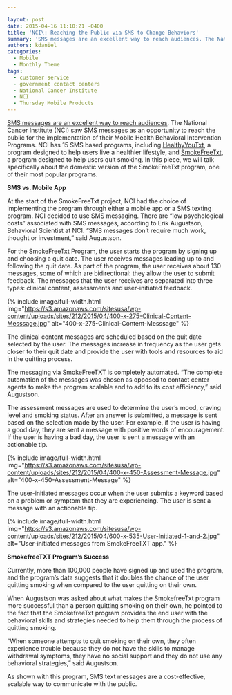 ```yaml
---

layout: post
date: 2015-04-16 11:10:21 -0400
title: 'NCI\: Reaching the Public via SMS to Change Behaviors'
summary: 'SMS messages are an excellent way to reach audiences. The National Cancer Institute (NCI) saw SMS messages as an opportunity to reach the public for the implementation of their Mobile Health Behavioral Intervention Programs. NCI has 15 SMS based programs, including HealthyYouTxt, a program designed to help users live a healthier lifestyle, and SmokeFreeTxt, a'
authors: kdaniel
categories:
  - Mobile
  - Monthly Theme
tags:
  - customer service
  - government contact centers
  - National Cancer Institute
  - NCI
  - Thursday Mobile Products
---
```


[SMS messages are an excellent way to reach audiences](https://www.WHATEVER/2015/02/03/trends-on-tuesday-using-sms-for-customer-support/). The National Cancer Institute (NCI) saw SMS messages as an opportunity to reach the public for the implementation of their Mobile Health Behavioral Intervention Programs. NCI has 15 SMS based programs, including [HealthyYouTxt](http://smokefree.gov/healthyyou), a program designed to help users live a healthier lifestyle, and [SmokeFreeTxt](http://smokefree.gov/smokefreetxt), a program designed to help users quit smoking. In this piece, we will talk specifically about the domestic version of the SmokeFreeTxt program, one of their most popular programs.

**SMS vs. Mobile App**

At the start of the SmokeFreeTxt project, NCI had the choice of implementing the program through either a mobile app or a SMS texting program. NCI decided to use SMS messaging. There are “low psychological costs” associated with SMS messages, according to Erik Augustson, Behavioral Scientist at NCI. “SMS messages don’t require much work, thought or investment,” said Augustson.

For the SmokeFreeTxt Program, the user starts the program by signing up and choosing a quit date. The user receives messages leading up to and following the quit date. As part of the program, the user receives about 130 messages, some of which are bidirectional: they allow the user to submit feedback. The messages that the user receives are separated into three types: clinical content, assessments and user-initiated feedback.


{% include image/full-width.html img="https://s3.amazonaws.com/sitesusa/wp-content/uploads/sites/212/2015/04/400-x-275-Clinical-Content-Messsage.jpg" alt="400-x-275-Clinical-Content-Messsage" %}

The clinical content messages are scheduled based on the quit date selected by the user. The messages increase in frequency as the user gets closer to their quit date and provide the user with tools and resources to aid in the quitting process.

The messaging via SmokeFreeTXT is completely automated. “The complete automation of the messages was chosen as opposed to contact center agents to make the program scalable and to add to its cost efficiency,” said Augustson.

The assessment messages are used to determine the user&#8217;s mood, craving level and smoking status.  After an answer is submitted, a message is sent based on the selection made by the user. For example, if the user is having a good day, they are sent a message with positive words of encouragement. If the user is having a bad day, the user is sent a message with an actionable tip.


{% include image/full-width.html img="https://s3.amazonaws.com/sitesusa/wp-content/uploads/sites/212/2015/04/400-x-450-Assessment-Message.jpg" alt="400-x-450-Assessment-Message" %}

The user-initiated messages occur when the user submits a keyword based on a problem or symptom that they are experiencing. The user is sent a message with an actionable tip.


{% include image/full-width.html img="https://s3.amazonaws.com/sitesusa/wp-content/uploads/sites/212/2015/04/600-x-535-User-Initiated-1-and-2.jpg" alt="User-initiated messages from SmokeFreeTXT app." %}

**SmokefreeTXT Program’s Success**

Currently, more than 100,000 people have signed up and used the program, and the program’s data suggests that it doubles the chance of the user quitting smoking when compared to the user quitting on their own.

When Augustson was asked about what makes the SmokefreeTxt program more successful than a person quitting smoking on their own, he pointed to the fact that the SmokefreeTxt program provides the end user with the behavioral skills and strategies needed to help them through the process of quitting smoking.

“When someone attempts to quit smoking on their own, they often experience trouble because they do not have the skills to manage withdrawal symptoms, they have no social support and they do not use any behavioral strategies,” said Augustson.

As shown with this program, SMS text messages are a cost-effective, scalable way to communicate with the public.
